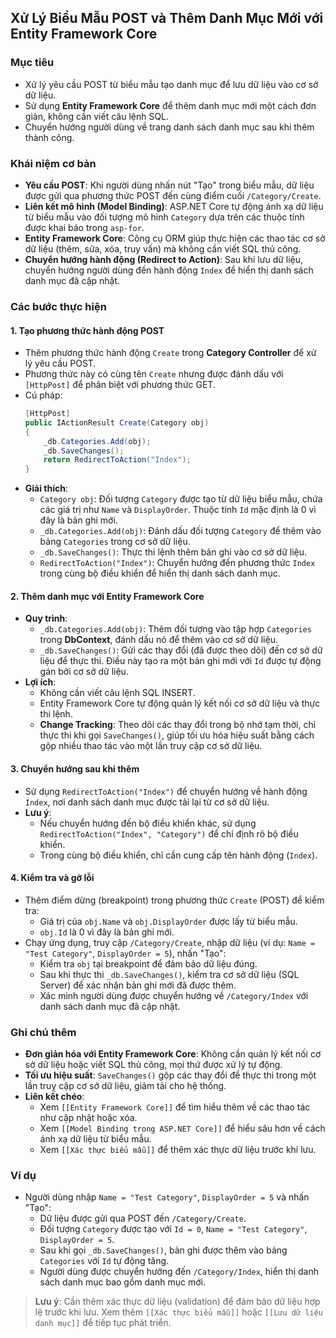 ## Xử Lý Biểu Mẫu POST và Thêm Danh Mục Mới với Entity Framework Core

### Mục tiêu
- Xử lý yêu cầu POST từ biểu mẫu tạo danh mục để lưu dữ liệu vào cơ sở dữ liệu.
- Sử dụng **Entity Framework Core** để thêm danh mục mới một cách đơn giản, không cần viết câu lệnh SQL.
- Chuyển hướng người dùng về trang danh sách danh mục sau khi thêm thành công.

### Khái niệm cơ bản
- **Yêu cầu POST**: Khi người dùng nhấn nút "Tạo" trong biểu mẫu, dữ liệu được gửi qua phương thức POST đến cùng điểm cuối `/Category/Create`.
- **Liên kết mô hình (Model Binding)**: ASP.NET Core tự động ánh xạ dữ liệu từ biểu mẫu vào đối tượng mô hình `Category` dựa trên các thuộc tính được khai báo trong `asp-for`.
- **Entity Framework Core**: Công cụ ORM giúp thực hiện các thao tác cơ sở dữ liệu (thêm, sửa, xóa, truy vấn) mà không cần viết SQL thủ công.
- **Chuyển hướng hành động (Redirect to Action)**: Sau khi lưu dữ liệu, chuyển hướng người dùng đến hành động `Index` để hiển thị danh sách danh mục đã cập nhật.

### Các bước thực hiện

#### 1. Tạo phương thức hành động POST
- Thêm phương thức hành động `Create` trong **Category Controller** để xử lý yêu cầu POST.
- Phương thức này có cùng tên `Create` nhưng được đánh dấu với `[HttpPost]` để phân biệt với phương thức GET.
- Cú pháp:
  ```csharp
  [HttpPost]
  public IActionResult Create(Category obj)
  {
      _db.Categories.Add(obj);
      _db.SaveChanges();
      return RedirectToAction("Index");
  }
  ```
- **Giải thích**:
  - `Category obj`: Đối tượng `Category` được tạo từ dữ liệu biểu mẫu, chứa các giá trị như `Name` và `DisplayOrder`. Thuộc tính `Id` mặc định là 0 vì đây là bản ghi mới.
  - `_db.Categories.Add(obj)`: Đánh dấu đối tượng `Category` để thêm vào bảng `Categories` trong cơ sở dữ liệu.
  - `_db.SaveChanges()`: Thực thi lệnh thêm bản ghi vào cơ sở dữ liệu.
  - `RedirectToAction("Index")`: Chuyển hướng đến phương thức `Index` trong cùng bộ điều khiển để hiển thị danh sách danh mục.

#### 2. Thêm danh mục với Entity Framework Core
- **Quy trình**:
  - `_db.Categories.Add(obj)`: Thêm đối tượng vào tập hợp `Categories` trong **DbContext**, đánh dấu nó để thêm vào cơ sở dữ liệu.
  - `_db.SaveChanges()`: Gửi các thay đổi (đã được theo dõi) đến cơ sở dữ liệu để thực thi. Điều này tạo ra một bản ghi mới với `Id` được tự động gán bởi cơ sở dữ liệu.
- **Lợi ích**:
  - Không cần viết câu lệnh SQL INSERT.
  - Entity Framework Core tự động quản lý kết nối cơ sở dữ liệu và thực thi lệnh.
  - **Change Tracking**: Theo dõi các thay đổi trong bộ nhớ tạm thời, chỉ thực thi khi gọi `SaveChanges()`, giúp tối ưu hóa hiệu suất bằng cách gộp nhiều thao tác vào một lần truy cập cơ sở dữ liệu.

#### 3. Chuyển hướng sau khi thêm
- Sử dụng `RedirectToAction("Index")` để chuyển hướng về hành động `Index`, nơi danh sách danh mục được tải lại từ cơ sở dữ liệu.
- **Lưu ý**:
  - Nếu chuyển hướng đến bộ điều khiển khác, sử dụng `RedirectToAction("Index", "Category")` để chỉ định rõ bộ điều khiển.
  - Trong cùng bộ điều khiển, chỉ cần cung cấp tên hành động (`Index`).

#### 4. Kiểm tra và gỡ lỗi
- Thêm điểm dừng (breakpoint) trong phương thức `Create` (POST) để kiểm tra:
  - Giá trị của `obj.Name` và `obj.DisplayOrder` được lấy từ biểu mẫu.
  - `obj.Id` là 0 vì đây là bản ghi mới.
- Chạy ứng dụng, truy cập `/Category/Create`, nhập dữ liệu (ví dụ: `Name = "Test Category"`, `DisplayOrder = 5`), nhấn "Tạo":
  - Kiểm tra `obj` tại breakpoint để đảm bảo dữ liệu đúng.
  - Sau khi thực thi `_db.SaveChanges()`, kiểm tra cơ sở dữ liệu (SQL Server) để xác nhận bản ghi mới đã được thêm.
  - Xác minh người dùng được chuyển hướng về `/Category/Index` với danh sách danh mục đã cập nhật.

### Ghi chú thêm
- **Đơn giản hóa với Entity Framework Core**: Không cần quản lý kết nối cơ sở dữ liệu hoặc viết SQL thủ công, mọi thứ được xử lý tự động.
- **Tối ưu hiệu suất**: `SaveChanges()` gộp các thay đổi để thực thi trong một lần truy cập cơ sở dữ liệu, giảm tải cho hệ thống.
- **Liên kết chéo**:
  - Xem `[[Entity Framework Core]]` để tìm hiểu thêm về các thao tác như cập nhật hoặc xóa.
  - Xem `[[Model Binding trong ASP.NET Core]]` để hiểu sâu hơn về cách ánh xạ dữ liệu từ biểu mẫu.
  - Xem `[[Xác thực biểu mẫu]]` để thêm xác thực dữ liệu trước khi lưu.

### Ví dụ
- Người dùng nhập `Name = "Test Category"`, `DisplayOrder = 5` và nhấn "Tạo":
  - Dữ liệu được gửi qua POST đến `/Category/Create`.
  - Đối tượng `Category` được tạo với `Id = 0`, `Name = "Test Category"`, `DisplayOrder = 5`.
  - Sau khi gọi `_db.SaveChanges()`, bản ghi được thêm vào bảng `Categories` với `Id` tự động tăng.
  - Người dùng được chuyển hướng đến `/Category/Index`, hiển thị danh sách danh mục bao gồm danh mục mới.

> **Lưu ý**: Cần thêm xác thực dữ liệu (validation) để đảm bảo dữ liệu hợp lệ trước khi lưu. Xem thêm `[[Xác thực biểu mẫu]]` hoặc `[[Lưu dữ liệu danh mục]]` để tiếp tục phát triển.